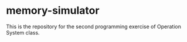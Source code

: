 # memory-simulator
This is the repository for the second programming exercise of Operation System class.
